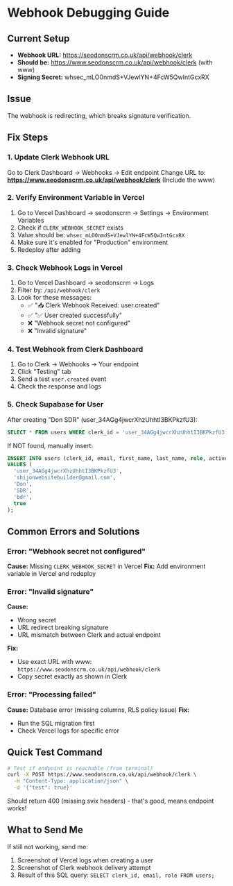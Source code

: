# Webhook Debugging Guide

## Current Setup
- **Webhook URL:** https://seodonscrm.co.uk/api/webhook/clerk
- **Should be:** https://www.seodonscrm.co.uk/api/webhook/clerk (with www)
- **Signing Secret:** whsec_mLO0nmdS+VJewlYN+4FcW5QwIntGcxRX

## Issue
The webhook is redirecting, which breaks signature verification.

## Fix Steps

### 1. Update Clerk Webhook URL
Go to Clerk Dashboard → Webhooks → Edit endpoint
Change URL to: **https://www.seodonscrm.co.uk/api/webhook/clerk**
(Include the www)

### 2. Verify Environment Variable in Vercel
1. Go to Vercel Dashboard → seodonscrm → Settings → Environment Variables
2. Check if `CLERK_WEBHOOK_SECRET` exists
3. Value should be: `whsec_mLO0nmdS+VJewlYN+4FcW5QwIntGcxRX`
4. Make sure it's enabled for "Production" environment
5. Redeploy after adding

### 3. Check Webhook Logs in Vercel
1. Go to Vercel Dashboard → seodonscrm → Logs
2. Filter by: `/api/webhook/clerk`
3. Look for these messages:
   - ✅ "📥 Clerk Webhook Received: user.created"
   - ✅ "✅ User created successfully"
   - ❌ "Webhook secret not configured"
   - ❌ "Invalid signature"

### 4. Test Webhook from Clerk Dashboard
1. Go to Clerk → Webhooks → Your endpoint
2. Click "Testing" tab
3. Send a test `user.created` event
4. Check the response and logs

### 5. Check Supabase for User
After creating "Don SDR" (user_34AGg4jwcrXhzUhhtI3BKPkzfU3):

```sql
SELECT * FROM users WHERE clerk_id = 'user_34AGg4jwcrXhzUhhtI3BKPkzfU3';
```

If NOT found, manually insert:
```sql
INSERT INTO users (clerk_id, email, first_name, last_name, role, active)
VALUES (
  'user_34AGg4jwcrXhzUhhtI3BKPkzfU3',
  'shijonwebsitebuilder@gmail.com',
  'Don',
  'SDR',
  'bdr',
  true
);
```

## Common Errors and Solutions

### Error: "Webhook secret not configured"
**Cause:** Missing `CLERK_WEBHOOK_SECRET` in Vercel
**Fix:** Add environment variable in Vercel and redeploy

### Error: "Invalid signature"
**Cause:**
- Wrong secret
- URL redirect breaking signature
- URL mismatch between Clerk and actual endpoint

**Fix:**
- Use exact URL with www: `https://www.seodonscrm.co.uk/api/webhook/clerk`
- Copy secret exactly as shown in Clerk

### Error: "Processing failed"
**Cause:** Database error (missing columns, RLS policy issue)
**Fix:**
- Run the SQL migration first
- Check Vercel logs for specific error

## Quick Test Command
```bash
# Test if endpoint is reachable (from terminal)
curl -X POST https://www.seodonscrm.co.uk/api/webhook/clerk \
  -H "Content-Type: application/json" \
  -d '{"test": true}'
```

Should return 400 (missing svix headers) - that's good, means endpoint works!

## What to Send Me
If still not working, send me:
1. Screenshot of Vercel logs when creating a user
2. Screenshot of Clerk webhook delivery attempt
3. Result of this SQL query: `SELECT clerk_id, email, role FROM users;`
